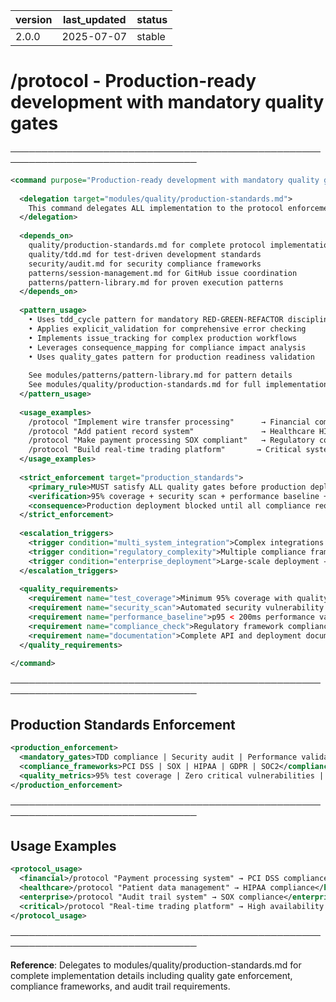 | version | last_updated | status |
|---------|--------------|--------|
| 2.0.0   | 2025-07-07   | stable |

# /protocol - Production-ready development with mandatory quality gates

────────────────────────────────────────────────────────────────────────────────

```xml
<command purpose="Production-ready development with mandatory quality gates and compliance standards">
  
  <delegation target="modules/quality/production-standards.md">
    This command delegates ALL implementation to the protocol enforcement module which provides comprehensive production standards including mandatory TDD, security reviews, performance validation, and regulatory compliance for enterprise systems.
  </delegation>
  
  <depends_on>
    quality/production-standards.md for complete protocol implementation
    quality/tdd.md for test-driven development standards
    security/audit.md for security compliance frameworks
    patterns/session-management.md for GitHub issue coordination
    patterns/pattern-library.md for proven execution patterns
  </depends_on>
  
  <pattern_usage>
    • Uses tdd_cycle pattern for mandatory RED-GREEN-REFACTOR discipline
    • Applies explicit_validation for comprehensive error checking
    • Implements issue_tracking for complex production workflows
    • Leverages consequence_mapping for compliance impact analysis
    • Uses quality_gates pattern for production readiness validation
    
    See modules/patterns/pattern-library.md for pattern details
    See modules/quality/production-standards.md for full implementation
  </pattern_usage>
  
  <usage_examples>
    /protocol "Implement wire transfer processing"      → Financial compliance
    /protocol "Add patient record system"               → Healthcare HIPAA
    /protocol "Make payment processing SOX compliant"   → Regulatory compliance
    /protocol "Build real-time trading platform"       → Critical systems
  </usage_examples>
  
  <strict_enforcement target="production_standards">
    <primary_rule>MUST satisfy ALL quality gates before production deployment</primary_rule>
    <verification>95% coverage + security scan + performance baseline + documentation complete</verification>
    <consequence>Production deployment blocked until all compliance requirements satisfied</consequence>
  </strict_enforcement>
  
  <escalation_triggers>
    <trigger condition="multi_system_integration">Complex integrations → escalate to /swarm</trigger>
    <trigger condition="regulatory_complexity">Multiple compliance frameworks → escalate to /swarm</trigger>
    <trigger condition="enterprise_deployment">Large-scale deployment → escalate to /swarm</trigger>
  </escalation_triggers>
  
  <quality_requirements>
    <requirement name="test_coverage">Minimum 95% coverage with quality assertions</requirement>
    <requirement name="security_scan">Automated security vulnerability assessment</requirement>
    <requirement name="performance_baseline">p95 < 200ms performance validation</requirement>
    <requirement name="compliance_check">Regulatory framework compliance verification</requirement>
    <requirement name="documentation">Complete API and deployment documentation</requirement>
  </quality_requirements>
  
</command>
```

────────────────────────────────────────────────────────────────────────────────

## Production Standards Enforcement

```xml
<production_enforcement>
  <mandatory_gates>TDD compliance | Security audit | Performance validation | Documentation complete</mandatory_gates>
  <compliance_frameworks>PCI DSS | SOX | HIPAA | GDPR | SOC2</compliance_frameworks>
  <quality_metrics>95% test coverage | Zero critical vulnerabilities | <200ms p95 performance</quality_metrics>
</production_enforcement>
```

────────────────────────────────────────────────────────────────────────────────

## Usage Examples

```xml
<protocol_usage>
  <financial>/protocol "Payment processing system" → PCI DSS compliance</financial>
  <healthcare>/protocol "Patient data management" → HIPAA compliance</healthcare>
  <enterprise>/protocol "Audit trail system" → SOX compliance</enterprise>
  <critical>/protocol "Real-time trading platform" → High availability standards</critical>
</protocol_usage>
```

────────────────────────────────────────────────────────────────────────────────

**Reference**: Delegates to modules/quality/production-standards.md for complete implementation details including quality gate enforcement, compliance frameworks, and audit trail requirements.
